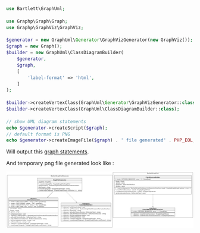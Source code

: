 
```php
use Bartlett\GraphUml;

use Graphp\Graph\Graph;
use Graphp\GraphViz\GraphViz;

$generator = new GraphUml\Generator\GraphVizGenerator(new GraphViz());
$graph = new Graph();
$builder = new GraphUml\ClassDiagramBuilder(
    $generator,
    $graph,
    [
        'label-format' => 'html',
    ]
);

$builder->createVertexClass(GraphUml\Generator\GraphVizGenerator::class);
$builder->createVertexClass(GraphUml\ClassDiagramBuilder::class);

// show UML diagram statements
echo $generator->createScript($graph);
// default format is PNG
echo $generator->createImageFile($graph) . ' file generated' . PHP_EOL;
```

Will output this [graph statements](./multiple_classes.html.gv).

And temporary png file generated look like :

![Multiple Classes UML](./multiple_classes.graphviz.png)
